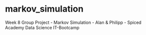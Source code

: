 # markov_simulation
Week 8 Group Project - Markov Simulation - Alan &amp; Philipp - Spiced Academy Data Science IT-Bootcamp
